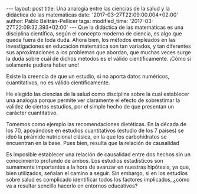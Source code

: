 --- layout: post title: Una analogía entre las ciencias de la salud y la
didáctica de las matemáticas date: '2017-03-27T22:09:00.004+02:00'
author: Pablo Beltrán-Pellicer tags: modified\_time:
'2017-03-27T22:09:32.393+02:00' --- Que la didáctica de las matemáticas
es una disciplina científica, según el concepto moderno de ciencia, es
algo que queda fuera de toda duda. Ahora bien, los métodos empleados en
las investigaciones en educación matemática son tan variados, y tan
diferentes sus aproximaciones a los problemas que abordan, que muchas
veces surge la duda sobre cuál de dichos métodos es el válido
científicamente. ¡Cómo si solamente pudiera haber uno!  
  
Existe la creencia de que un estudio, si no aporta datos numéricos,
cuantitativos, no es válido científicamente.  
  
He elegido las ciencias de la salud como disciplina sobre la cual
establecer una analogía porque permite ver claramente el efecto de
sobrestimar la validez de ciertos estudios, por el simple hecho de que
presentan un carácter cuantitativo.  
  
Tomemos como ejemplo las recomendaciones dietéticas. En la década de los
70, apoyándose en estudios cuantitativos (estudio de los 7 países) se
ideó la pirámide nutricional clásica, en la que los carbohidratos se
encuentran en la base. Pues bien, resulta que la relación de
causalidad  
  
  
Es imposible establecer una relación de causalidad entre dos hechos sin
un conocimiento profundo de ambos. Los estudios estadísticos son
sumamente importantes a la hora de avanzar en nuestras hipótesis, ya
que, bien utilizados, señalan el camino a seguir. Sin embargo, si en los
estudios sobre salud es complicado identificar todos los factores
implicados, ¿cómo va a resultar sencillo hacerlo en entornos
educativos?  
  
  
  
  
  

